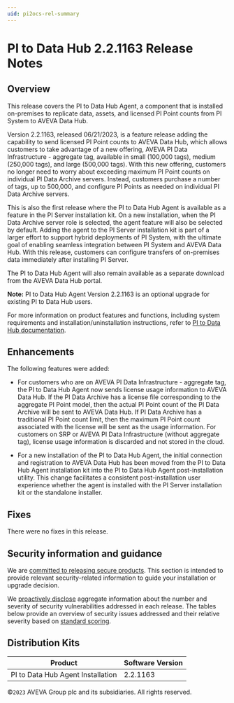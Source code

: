 ```yaml
---
uid: pi2ocs-rel-summary
---
```


# PI to Data Hub 2.2.1163 Release Notes

## Overview

This release covers the PI to Data Hub Agent, a component that is installed on-premises to replicate data, assets, and licensed PI Point counts from PI System to AVEVA Data Hub. 

Version 2.2.1163, released 06/21/2023, is a feature release adding the capability to send licensed PI Point counts to AVEVA Data Hub, which allows customers to take advantage of a new offering, AVEVA PI Data Infrastructure - aggregate tag, available in small (100,000 tags), medium (250,000 tags), and large (500,000 tags). With this new offering, customers no longer need to worry about exceeding maximum PI Point counts on individual PI Data Archive servers. Instead, customers purchase a number of tags, up to 500,000, and configure PI Points as needed on individual PI Data Archive servers.

This is also the first release where the PI to Data Hub Agent is available as a feature in the PI Server installation kit. On a new installation, when the PI Data Archive server role is selected, the agent feature will also be selected by default. Adding the agent to the PI Server installation kit is part of a larger effort to support hybrid deployments of PI System, with the ultimate goal of enabling seamless integration between PI System and AVEVA Data Hub. With this release, customers can configure transfers of on-premises data immediately after installing PI Server.  

The PI to Data Hub Agent will also remain available as a separate download from the AVEVA Data Hub portal.

**Note:** PI to Data Hub Agent Version 2.2.1163 is an optional upgrade for existing PI to Data Hub users.

For more information on product features and functions, including system requirements and installation/uninstallation instructions, refer to [PI to Data Hub documentation](xref:PItoDH).

## Enhancements

The following features were added:

- For customers who are on AVEVA PI Data Infrastructure - aggregate tag, the PI to Data Hub Agent now sends license usage information to AVEVA Data Hub. If the PI Data Archive has a license file corresponding to the aggregate PI Point model, then the actual PI Point count of the PI Data Archive will be sent to AVEVA Data Hub. If PI Data Archive has a traditional PI Point count limit, then the maximum PI Point count associated with the license will be sent as the usage information. For customers on SRP or AVEVA PI Data Infrastructure (without aggregate tag), license usage information is discarded and not stored in the cloud.

- For a new installation of the PI to Data Hub Agent, the initial connection and registration to AVEVA Data Hub has been moved from the PI to Data Hub Agent installation kit into the PI to Data Hub Agent post-installation utility. This change facilitates a consistent post-installation user experience whether the agent is installed with the PI Server installation kit or the standalone installer.

## Fixes

There were no fixes in this release.

## Security information and guidance

We are [committed to releasing secure products](https://docs.aveva.com/bundle/security-commitment-and-disclosure-standards/page/securitycommitmentanddisclosurestandards.html). This section is intended to provide relevant security-related information to guide your installation or upgrade decision.  

We [proactively disclose](https://docs.aveva.com/bundle/security-commitment-and-disclosure-standards/page/securitycommitmentanddisclosurestandards.html#vulnerability-communication) aggregate information about the number and severity of security vulnerabilities addressed in each release. The tables below provide an overview of security issues addressed and their relative severity based on [standard scoring](https://docs.aveva.com/bundle/security-commitment-and-disclosure-standards/page/securitycommitmentanddisclosurestandards.html#vulnerability-scoring).

## Distribution Kits

| Product                           | Software Version |
|---------------------------------- | ---------------- |
| PI to Data Hub Agent Installation | 2.2.1163         |

©`2023` AVEVA Group plc and its subsidiaries. All rights reserved.